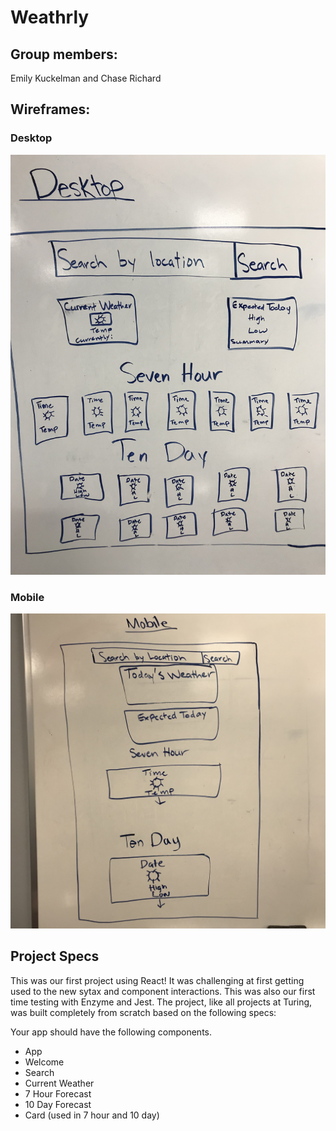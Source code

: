 # Weathrly
## Group members: 
  Emily Kuckelman and Chase Richard 
  
## Wireframes:
### Desktop
![desktop](./desktop.jpg "Desktop")
### Mobile
![mobile](./mobile.jpg "Mobile")

## Project Specs
  This was our first project using React! It was challenging at first getting used to the new sytax and component interactions. This was also our first time testing with Enzyme and Jest. The project, like all projects at Turing, was built completely from scratch based on the following specs:
  
 Your app should have the following components.
  * App
  * Welcome
  * Search
  * Current Weather
  * 7 Hour Forecast
  * 10 Day Forecast
  * Card (used in 7 hour and 10 day)
